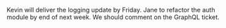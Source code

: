 Kevin will deliver the logging update by Friday.
Jane to refactor the auth module by end of next week.
We should comment on the GraphQL ticket.
